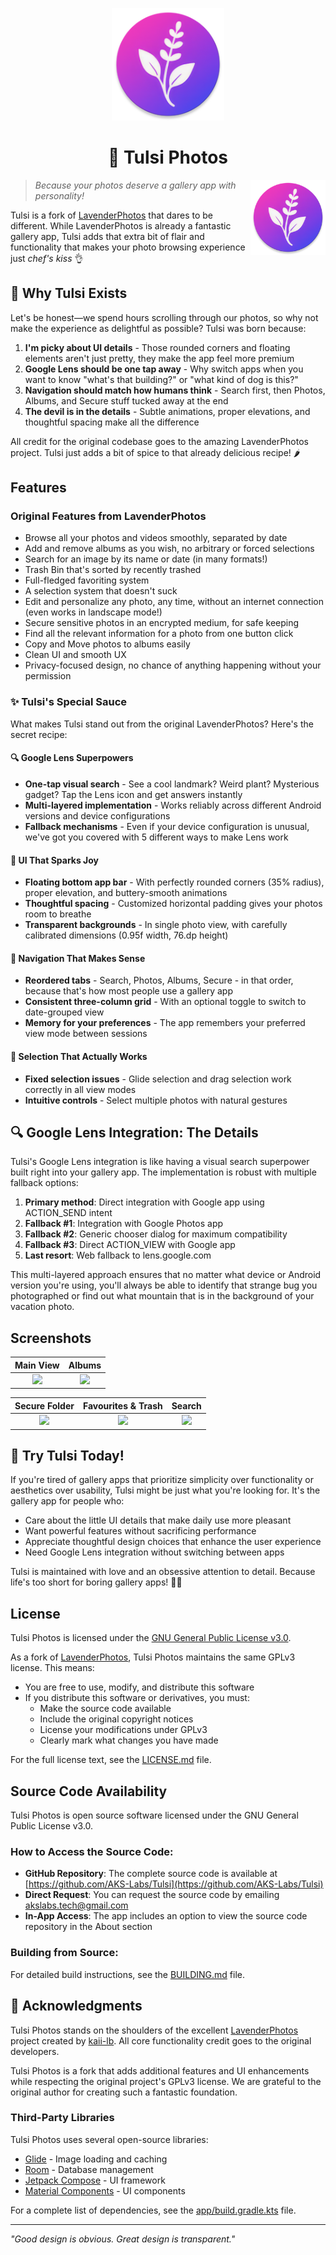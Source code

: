 <p align="center">
  <img src="assets/images/tulsi.png" alt="Tulsi App Icon" width="180"/>
</p>

<h1 align="center">📸 Tulsi Photos</h1>

<img src="assets/images/tulsi.png" alt="Tulsi App Icon" width="120" align="right"/>

> *Because your photos deserve a gallery app with personality!*

Tulsi is a fork of [LavenderPhotos](https://github.com/kaii-lb/LavenderPhotos) that dares to be different. While LavenderPhotos is already a fantastic gallery app, Tulsi adds that extra bit of flair and functionality that makes your photo browsing experience just *chef's kiss* 👌

## 🌟 Why Tulsi Exists

Let's be honest—we spend hours scrolling through our photos, so why not make the experience as delightful as possible? Tulsi was born because:

1. **I'm picky about UI details** - Those rounded corners and floating elements aren't just pretty, they make the app feel more premium
2. **Google Lens should be one tap away** - Why switch apps when you want to know "what's that building?" or "what kind of dog is this?"
3. **Navigation should match how humans think** - Search first, then Photos, Albums, and Secure stuff tucked away at the end
4. **The devil is in the details** - Subtle animations, proper elevations, and thoughtful spacing make all the difference

All credit for the original codebase goes to the amazing LavenderPhotos project. Tulsi just adds a bit of spice to that already delicious recipe! 🌶️

## Features

### Original Features from LavenderPhotos
- Browse all your photos and videos smoothly, separated by date
- Add and remove albums as you wish, no arbitrary or forced selections
- Search for an image by its name or date (in many formats!)
- Trash Bin that's sorted by recently trashed
- Full-fledged favoriting system
- A selection system that doesn't suck
- Edit and personalize any photo, any time, without an internet connection (even works in landscape mode!)
- Secure sensitive photos in an encrypted medium, for safe keeping
- Find all the relevant information for a photo from one button click
- Copy and Move photos to albums easily
- Clean UI and smooth UX
- Privacy-focused design, no chance of anything happening without your permission

### ✨ Tulsi's Special Sauce

What makes Tulsi stand out from the original LavenderPhotos? Here's the secret recipe:

#### 🔍 Google Lens Superpowers
* **One-tap visual search** - See a cool landmark? Weird plant? Mysterious gadget? Tap the Lens icon and get answers instantly
* **Multi-layered implementation** - Works reliably across different Android versions and device configurations
* **Fallback mechanisms** - Even if your device configuration is unusual, we've got you covered with 5 different ways to make Lens work

#### 🎨 UI That Sparks Joy
* **Floating bottom app bar** - With perfectly rounded corners (35% radius), proper elevation, and buttery-smooth animations
* **Thoughtful spacing** - Customized horizontal padding gives your photos room to breathe
* **Transparent backgrounds** - In single photo view, with carefully calibrated dimensions (0.95f width, 76.dp height)

#### 🧭 Navigation That Makes Sense
* **Reordered tabs** - Search, Photos, Albums, Secure - in that order, because that's how most people use a gallery app
* **Consistent three-column grid** - With an optional toggle to switch to date-grouped view
* **Memory for your preferences** - The app remembers your preferred view mode between sessions

#### 🔄 Selection That Actually Works
* **Fixed selection issues** - Glide selection and drag selection work correctly in all view modes
* **Intuitive controls** - Select multiple photos with natural gestures

## 🔍 Google Lens Integration: The Details

Tulsi's Google Lens integration is like having a visual search superpower built right into your gallery app. The implementation is robust with multiple fallback options:

1. **Primary method**: Direct integration with Google app using ACTION_SEND intent
2. **Fallback #1**: Integration with Google Photos app
3. **Fallback #2**: Generic chooser dialog for maximum compatibility
4. **Fallback #3**: Direct ACTION_VIEW with Google app
5. **Last resort**: Web fallback to lens.google.com

This multi-layered approach ensures that no matter what device or Android version you're using, you'll always be able to identify that strange bug you photographed or find out what mountain that is in the background of your vacation photo.

## Screenshots
  Main View                 |  Albums                   |
:--------------------------:|:-------------------------:|
![](/assets/images/main.png)|![](/assets/images/albums.png)

  Secure Folder            |  Favourites & Trash       |  Search                  |
:-------------------------:|:-------------------------:|:-------------------------:
  ![](/assets/images/locked.png)|![](/assets/images/favtrash.png)|![](/assets/images/search.png)

## 🚀 Try Tulsi Today!

If you're tired of gallery apps that prioritize simplicity over functionality or aesthetics over usability, Tulsi might be just what you're looking for. It's the gallery app for people who:

* Care about the little UI details that make daily use more pleasant
* Want powerful features without sacrificing performance
* Appreciate thoughtful design choices that enhance the user experience
* Need Google Lens integration without switching between apps

Tulsi is maintained with love and an obsessive attention to detail. Because life's too short for boring gallery apps! 📱✨

## License

Tulsi Photos is licensed under the [GNU General Public License v3.0](LICENSE.md).

As a fork of [LavenderPhotos](https://github.com/kaii-lb/LavenderPhotos), Tulsi Photos maintains the same GPLv3 license. This means:

- You are free to use, modify, and distribute this software
- If you distribute this software or derivatives, you must:
  - Make the source code available
  - Include the original copyright notices
  - License your modifications under GPLv3
  - Clearly mark what changes you have made

For the full license text, see the [LICENSE.md](LICENSE.md) file.

## Source Code Availability

Tulsi Photos is open source software licensed under the GNU General Public License v3.0.

### How to Access the Source Code:
- **GitHub Repository**: The complete source code is available at [https://github.com/AKS-Labs/Tulsi](https://github.com/AKS-Labs/Tulsi)
- **Direct Request**: You can request the source code by emailing [akslabs.tech@gmail.com](mailto:akslabs.tech@gmail.com)
- **In-App Access**: The app includes an option to view the source code repository in the About section

### Building from Source:
For detailed build instructions, see the [BUILDING.md](BUILDING.md) file.

## 🙏 Acknowledgments

Tulsi Photos stands on the shoulders of the excellent [LavenderPhotos](https://github.com/kaii-lb/LavenderPhotos) project created by [kaii-lb](https://github.com/kaii-lb). All core functionality credit goes to the original developers.

Tulsi Photos is a fork that adds additional features and UI enhancements while respecting the original project's GPLv3 license. We are grateful to the original author for creating such a fantastic foundation.

### Third-Party Libraries

Tulsi Photos uses several open-source libraries:

- [Glide](https://github.com/bumptech/glide) - Image loading and caching
- [Room](https://developer.android.com/jetpack/androidx/releases/room) - Database management
- [Jetpack Compose](https://developer.android.com/jetpack/compose) - UI framework
- [Material Components](https://github.com/material-components/material-components-android) - UI components

For a complete list of dependencies, see the [app/build.gradle.kts](app/build.gradle.kts) file.

---

*"Good design is obvious. Great design is transparent."*
